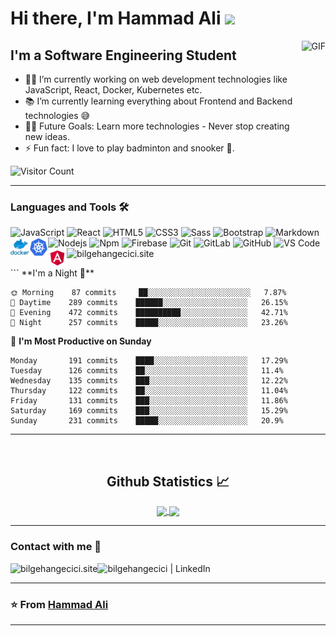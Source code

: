 # Hi there, I'm Hammad Ali <img width="30px" src="https://media.tenor.com/images/3b388fe03da271d2674faf85eb7c3fcd/tenor.gif" />

<img align="right" alt="GIF" height="160px" src="https://media.giphy.com/media/du3J3cXyzhj75IOgvA/giphy.gif" />

## I'm a Software Engineering Student  

- 👨‍💻 I’m currently working on web development technologies like JavaScript, React, Docker, Kubernetes etc.
- 📚 I’m currently learning everything about Frontend and Backend technologies 😅
- 💪🏼 Future Goals: Learn more technologies - Never stop creating new ideas.
- ⚡ Fun fact: I love to play badminton and snooker 🎱.
  
![Visitor Count](https://profile-counter.glitch.me/M-Hammad-Ali/count.svg)

---

### Languages and Tools 🛠 

![JavaScript](https://img.shields.io/badge/-JavaScript-%23F7DF1C?style=flat-square&logo=javascript&logoColor=000000&labelColor=%23F7DF1C&color=%23FFCE5A)
![React](https://img.shields.io/badge/-React-61DAFB?style=flat-square&logo=react&logoColor=ffffff)
![HTML5](https://img.shields.io/badge/-HTML5-%23E44D27?style=flat-square&logo=html5&logoColor=ffffff)
![CSS3](https://img.shields.io/badge/-CSS3-%231572B6?style=flat-square&logo=css3)
![Sass](https://img.shields.io/badge/-Sass-%23CC6699?style=flat-square&logo=sass&logoColor=ffffff)
![Bootstrap](https://img.shields.io/badge/-Bootstrap-563D7C?style=flat-square&logo=Bootstrap)
![Markdown](https://img.shields.io/badge/-Markdown-000000?style=flat-square&logo=markdown)
![Nodejs](https://img.shields.io/badge/-Nodejs-339933?style=flat-square&logo=Node.js&logoColor=ffffff)
![Npm](https://img.shields.io/badge/-npm-CB3837?style=flat-square&logo=npm)
![Firebase](https://img.shields.io/badge/-Firebase-FFCA28?style=flat-square&logo=firebase&logoColor=ffffff)
![Git](https://img.shields.io/badge/-Git-%23F05032?style=flat-square&logo=git&logoColor=%23ffffff)
![GitLab](https://img.shields.io/badge/-GitLab-FCA121?style=flat-square&logo=gitlab)
![GitHub](https://img.shields.io/badge/-GitHub-181717?style=flat-square&logo=github)
![VS Code](http://img.shields.io/badge/-VS%20Code-007ACC?style=flat-square&logo=visual-studio-code&logoColor=ffffff)
[<img align="left" alt="bilgehangecici.site" height="30px" src="https://raw.githubusercontent.com/github/explore/80688e429a7d4ef2fca1e82350fe8e3517d3494d/topics/docker/docker.png" />][docker]
[<img align="left" alt="bilgehangecici.site" height="30px" src="https://raw.githubusercontent.com/github/explore/80688e429a7d4ef2fca1e82350fe8e3517d3494d/topics/kubernetes/kubernetes.png" />][docker]
[<img align="left" alt="bilgehangecici.site" height="30px" src="https://raw.githubusercontent.com/github/explore/80688e429a7d4ef2fca1e82350fe8e3517d3494d/topics/angular/angular.png" />][docker]
[<img align="left" alt="bilgehangecici.site" height="30px" src="https://camo.githubusercontent.com/d668980b08638fab316ddbf2b04776612093603fa2eac870f439818dad8c097e/68747470733a2f2f63646e2e69636f6e73636f75742e636f6d2f69636f6e2f667265652f706e672d3531322f6d6f6e676f64622d332d313137353133382e706e67" />][docker]

<br/>
```
**I'm a Night 🦉** 

```text
🌞 Morning    87 commits     ██░░░░░░░░░░░░░░░░░░░░░░░   7.87% 
🌆 Daytime    289 commits    ██████░░░░░░░░░░░░░░░░░░░   26.15% 
🌃 Evening    472 commits    ██████████░░░░░░░░░░░░░░░   42.71% 
🌙 Night      257 commits    █████░░░░░░░░░░░░░░░░░░░░   23.26%

```
📅 **I'm Most Productive on Sunday** 

```text
Monday       191 commits    ████░░░░░░░░░░░░░░░░░░░░░   17.29% 
Tuesday      126 commits    ██░░░░░░░░░░░░░░░░░░░░░░░   11.4% 
Wednesday    135 commits    ███░░░░░░░░░░░░░░░░░░░░░░   12.22% 
Thursday     122 commits    ██░░░░░░░░░░░░░░░░░░░░░░░   11.04% 
Friday       131 commits    ███░░░░░░░░░░░░░░░░░░░░░░   11.86% 
Saturday     169 commits    ███░░░░░░░░░░░░░░░░░░░░░░   15.29% 
Sunday       231 commits    █████░░░░░░░░░░░░░░░░░░░░   20.9%

```
---

<br/>

  <h2 align="center"> Github Statistics 📈 </h2>
  
  <div align="center"> 
     <a href="https://github.com/M-Hammad-Ali">
      <img align="center" src="https://github-readme-stats-sigma-five.vercel.app/api?username=M-Hammad-Ali&show_icons=true&include_all_commits=true&count_private=true&theme=react&line_height=40" />
    </a>
    <a href="https://github.com/M-Hammad-Ali">
      <img align="center" src="https://github-readme-stats.vercel.app/api/top-langs/?username=M-Hammad-Ali&theme=react&line_height=40&hide=css"/>
    </a>
</div

<br/>

---
### Contact with me 📝

[<img align="left" alt="bilgehangecici.site" height="30px" src="https://www.flaticon.com/svg/static/icons/svg/2996/2996826.svg" />][website]
[<img align="left" alt="bilgehangecici | LinkedIn" height="30px" src="https://www.flaticon.com/svg/static/icons/svg/725/725337.svg"/>][linkedin]

<br />

---

### ⭐️ From [Hammad Ali](https://github.com/M-Hammad-Ali) ### 

---

[website]: https://github.com/M-Hammad-Ali/
[linkedin]: https://www.linkedin.com/in/hammadali018/
[docker]: https://github.com/M-Hammad-Ali




